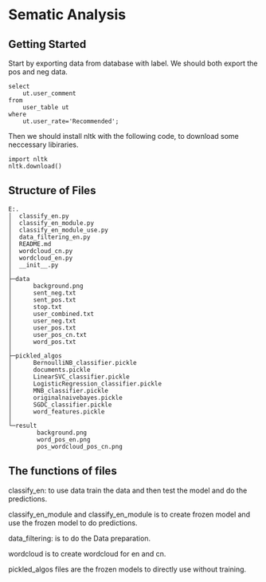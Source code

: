 # Sematic Analysis


## Getting Started

Start by exporting data from database with label. We should both export the pos and neg data.

```
select
    ut.user_comment
from
    user_table ut
where 
    ut.user_rate='Recommended';
```

Then we should install nltk with the following code, to download some neccessary libiraries.


```
import nltk
nltk.download()
```

## Structure of Files


```
E:.
│  classify_en.py
│  classify_en_module.py
│  classify_en_module_use.py
│  data_filtering_en.py
│  README.md
│  wordcloud_cn.py
│  wordcloud_en.py
│  __init__.py
│
├─data
│      background.png
│      sent_neg.txt
│      sent_pos.txt
│      stop.txt
│      user_combined.txt
│      user_neg.txt
│      user_pos.txt
│      user_pos_cn.txt
│      word_pos.txt
│
├─pickled_algos
│      BernoulliNB_classifier.pickle
│      documents.pickle
│      LinearSVC_classifier.pickle
│      LogisticRegression_classifier.pickle
│      MNB_classifier.pickle
│      originalnaivebayes.pickle
│      SGDC_classifier.pickle
│      word_features.pickle
│
└─result
        background.png
        word_pos_en.png
        pos_wordcloud_pos_cn.png
```

## The functions of files
classify_en: to use data train the data and then test the model and do the predictions.

classify_en_module and classify_en_module is to create frozen model and use the frozen model to do predictions.

data_filtering: is to do the Data preparation.

wordcloud is to create wordcloud for en and cn.

pickled_algos files are the frozen models to directly use without training.